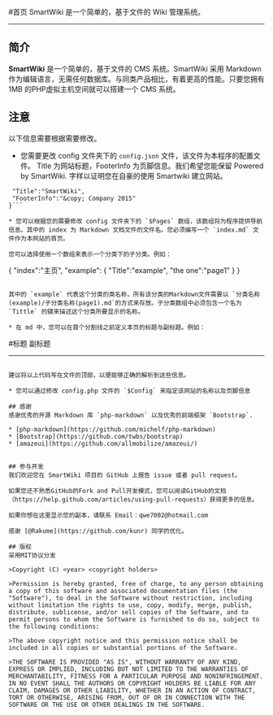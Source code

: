 #首页
SmartWiki 是一个简单的，基于文件的 Wiki 管理系统。
***
## 简介
**SmartWiki** 是一个简单的，基于文件的 CMS 系统。SmartWiki 采用 Markdown 作为编辑语言，无需任何数据库。与同类产品相比，有着更高的性能。只要您拥有1MB 的PHP虚拟主机空间就可以搭建一个 CMS 系统。

## 注意
以下信息需要根据需要修改。

* 您需要更改 config 文件夹下的 `config.json` 文件，该文件为本程序的配置文件。 Title 为网站标题，FooterInfo 为页脚信息。我们希望您能保留 Powered by SmartWiki. 字样以证明您在自豪的使用 Smartwiki 建立网站。

```{
 "Title":"SmartWiki",
 "FooterInfo":"&copy; Company 2015"
}```

* 您可以根据您的需要修改 config 文件夹下的 `$Pages` 数组，该数组将为程序提供导航信息。其中的 index 为 Markdown 文档文件的文件名。您必须编写一个 `index.md` 文件作为本网站的首页。

您可以选择使用一个数组来表示一个分类下的子分类。例如：

```
{
	"index":"主页",
	"example":
	{
		"Title":"example",
		"the one":"page1"
	}
}
```

其中的 `example` 代表这个分类的类名称，所有该分类的Markdown文件需要以 `分类名称(example)/子分类名称(page1).md`的方式来存放。子分类数组中必须包含一个名为 `Tittle` 的键来描述这个分类所要显示的名称。

* 在 md 中，您可以在首个分割线之前定义本页的标题与副标题。例如：

```
#标题
副标题
***
```

建议将以上代码写在文件的顶部，以便能够正确的解析到这些信息。

* 您可以通过修改 config.php 文件的 `$Config` 来指定该网站的名称以及页脚信息

## 感谢
感谢优秀的开源 Markdown 库 `php-markdown` 以及优秀的前端框架 `Bootstrap`.

* [php-markdown](https://github.com/michelf/php-markdown)
* [Bootstrap](https://github.com/twbs/bootstrap)
* [amazeui](https://github.com/allmobilize/amazeui/)


## 参与开发
我们欢迎您在 SmartWiki 项目的 GitHub 上报告 issue 或者 pull request。

如果您还不熟悉GitHub的Fork and Pull开发模式，您可以阅读GitHub的文档（https://help.github.com/articles/using-pull-requests）获得更多的信息。

如果你想在这里显示您的副本，请联系 Email：qwe7002@hotmail.com

感谢 [@Rakume](https://github.com/kunr) 同学的优化。

## 版权
采用MIT协议分发

>Copyright (C) <year> <copyright holders>

>Permission is hereby granted, free of charge, to any person obtaining a copy of this software and associated documentation files (the "Software"), to deal in the Software without restriction, including without limitation the rights to use, copy, modify, merge, publish, distribute, sublicense, and/or sell copies of the Software, and to permit persons to whom the Software is furnished to do so, subject to the following conditions:

>The above copyright notice and this permission notice shall be included in all copies or substantial portions of the Software.

>THE SOFTWARE IS PROVIDED "AS IS", WITHOUT WARRANTY OF ANY KIND, EXPRESS OR IMPLIED, INCLUDING BUT NOT LIMITED TO THE WARRANTIES OF MERCHANTABILITY, FITNESS FOR A PARTICULAR PURPOSE AND NONINFRINGEMENT. IN NO EVENT SHALL THE AUTHORS OR COPYRIGHT HOLDERS BE LIABLE FOR ANY CLAIM, DAMAGES OR OTHER LIABILITY, WHETHER IN AN ACTION OF CONTRACT, TORT OR OTHERWISE, ARISING FROM, OUT OF OR IN CONNECTION WITH THE SOFTWARE OR THE USE OR OTHER DEALINGS IN THE SOFTWARE.